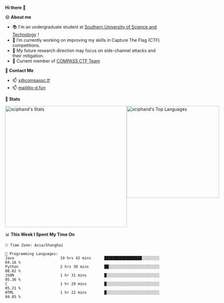 **Hi there** 👋


😄 **About me**

- 📚 I'm an undergraduate student at [Southern University of Science and Technology](https://www.sustech.edu.cn)！
- 🌱 I’m currently working on improving my skills in Capture The Flag (CTF) competitions.
- 🔭 My future research direction may focus on side-channel attacks and their mitigation.
- 🚩 Current member of [COMPASS CTF Team](https://blog.compassc.tf/) 

👋 **Contact Me**

- 📫 [x@compassc.tf](mailto:x@compassc.tf)
- 📫 [mail@x-d.fun](mailto:mail@x-d.fun)

🌟 **Stats**

<div style="display: flex; justify-content: space-between;">
  <img src="https://github-readme-stats-ten-dusky-26.vercel.app/api?username=xciphand&theme=vue-dark&show_icons=true&hide_border=true&count_private=true" alt="xciphand's Stats" width="395" />
  <img src="https://github-readme-stats-ten-dusky-26.vercel.app/api/top-langs/?username=xciphand&theme=vue-dark&show_icons=true&hide_border=true&layout=compact" alt="xciphand's Top Languages" width="300" />
</div>


<!--START_SECTION:waka-->
📊 **This Week I Spent My Time On** 

```text
🕑︎ Time Zone: Asia/Shanghai

💬 Programming Languages: 
Java                     19 hrs 42 mins      █████████████████░░░░░░░░   69.16 % 
Python                   2 hrs 30 mins       ██░░░░░░░░░░░░░░░░░░░░░░░   08.82 % 
JSON                     1 hr 31 mins        █░░░░░░░░░░░░░░░░░░░░░░░░   05.36 % 
C                        1 hr 29 mins        █░░░░░░░░░░░░░░░░░░░░░░░░   05.21 % 
HTML                     1 hr 22 mins        █░░░░░░░░░░░░░░░░░░░░░░░░   04.85 % 
```


<!--END_SECTION:waka-->
